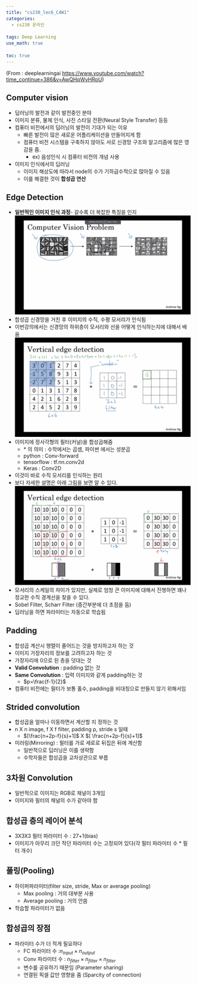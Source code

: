 ```yaml
---
title: "cs230_lec6_C4W1"
categories: 
  - cs230 온라인 

tags: Deep Learning
use_math: true

toc: true
---
```

(From : deeplearningai 
https://www.youtube.com/watch?time_continue=386&v=AwQHqWyHRpU)

## Computer vision
- 딥러닝의 발전과 같이 발전중인 분야
- 이미지 분류, 물체 인식, 사진 스타일 전환(Neural Style Transfer) 등등
- 컴퓨터 비전에서의 딥러닝의 발전이 기대가 되는 이유
  - 빠른 발전이 많은 새로운 어플리케이션을 만들어지게 함
  - 컴퓨터 비전 시스템을 구축하지 않아도 서로 신경망 구조와 알고리즘에 많은 영감을 줌.
    - ex) 음성인식 시 컴퓨터 비전의 개념 사용
- 이미지 인식에서의 딥러닝
   - 이미지 해상도에 따라서 node의 수가 기하급수적으로 많아질 수 있음
   - 이를 해결한 것이 **합성곱 연산** 

## Edge Detection
- **일반적인 이미지 인식 과정**- 갈수록 더 복잡한 특징을 인지
![](/assets/img/images/2019-10-28-19-12-20.png)
- 합성곱 신경망을 거친 후 이미지의 수직, 수평 모서리가 인식됨
- 이번강의에서는 신경망의 하위층이 모서리와 선을 어떻게 인식하는지에 대해서 배움
  ![](/assets/img/images/2019-10-28-19-17-02.png)
- 이미지에 정사각형의 필터(커널)을 합성곱해줌
  - ${*}$ 의 의미 : 수학에서는 곱셈, 파이썬 에서는 성분곱
  - python : Conv-forward
  - tensorflow : tf.nn.conv2d
  - Keras : Conv2D
- 이것이 바로 수직 모서리를 인식하는 원리
- 보다 자세한 설명은 아래 그림을 보면 알 수 있다.
  ![](/assets/img/images/2019-10-28-19-21-59.png)
- 모서리의 스케일의 차이가 있지만, 실제로 엄청 큰 이미지에 대해서 진행하면 꽤나 정교한 수직 경계선을 찾을 수 있다.
- Sobel Filter, Scharr Filter (중간부분에 더 초점을 둠)
- 딥러닝을 하면 파라미터는 자동으로 학습됨

## Padding
- 합성곱 계산시 행렬이 줄어드는 것을 방지하고자 하는 것
- 이미지 가장자리의 정보를 고려하고자 하는 것 
- 가장자리에 0으로 된 층을 덧대는 것
- **Valid Convolution** : padding 없는 것
- **Same Convolution** : 입력 이미지와 같게 padding하는 것
  - $p=\frac{f-1}{2}$
- 컴퓨터 비전에는 필터가 보통 홀수, padding을 비대칭으로 만들지 않기 위해서임

## Strided convolution
- 합성곱을 얼마나 이동하면서 계산할 지 정하는 것 
- n X n image, f X f filter, padding p, stride s 일때
  - $[\frac{n+2p-f}{s}+1]$ X $[ \frac{n+2p-f}{s}+1]$ 
- 미러링(Mirroring) : 필터를 가로 세로로 뒤집은 뒤에 계산함 
  - 일반적으로 딥러닝은 이를 생략함
  - 수학자들은 합성곱을 교차상관으로 부름

## 3차원 Convolution
- 일반적으로 이미지는 RGB로 채널이 3개임 
- 이미지와 필터의 채널의 수가 같아야 함

## 합성곱 층의 레이어 분석
- 3X3X3 필터 파라미터 수 : 27+1(bias)
- 이미지가 아무리 크던 작던 파라미터 수는 고정되어 있다(각 필터 파라미터 수 * 필터 개수)

## 풀링(Pooling)
- 하이퍼파라미터(filter size, stride, Max or average pooling)
  - Max pooling : 거의 대부분 사용
  - Average pooling : 거의 안씀 
- 학습할 파라미터가 없음

## 합성곱의 장점
- 파라미터 수가 더 적게 필요하다
  - FC 파라미터 수 :$n_{input} \times n_{output}$
  - Conv 파라미터 수 : $n_{filter} \times n_{filter} \times n_{filter}$
  - 변수를 공유하기 때문임 (Parameter sharing)
  - 연결된 픽셀 값만 영향을 줌 (Sparcity of connection)